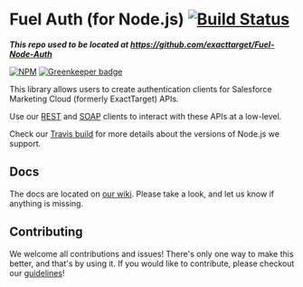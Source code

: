 Fuel Auth (for Node.js) [![Build Status](https://travis-ci.org/salesforce-marketingcloud/FuelSDK-Node-Auth.svg?branch=master)](https://travis-ci.org/salesforce-marketingcloud/FuelSDK-Node-Auth)
=============

***This repo used to be located at https://github.com/exacttarget/Fuel-Node-Auth***

[![NPM](https://nodei.co/npm/fuel-auth.png?downloads=true)](https://nodei.co/npm/fuel-auth/) [![Greenkeeper badge](https://badges.greenkeeper.io/salesforce-marketingcloud/FuelSDK-Node-Auth.svg)](https://greenkeeper.io/)

This library allows users to create authentication clients for Salesforce Marketing Cloud (formerly ExactTarget) APIs.

Use our [REST][1] and [SOAP][2] clients to interact with these APIs at a low-level.

Check our [Travis build](https://travis-ci.org/salesforce-marketingcloud/FuelSDK-Node-Auth) for more details about the versions of Node.js we support.

## Docs

The docs are located on [our wiki][4]. Please take a look, and let us know if anything is missing.

## Contributing

We welcome all contributions and issues! There's only one way to make this better, and that's by using it. If you would like to contribute, please checkout our [guidelines][5]!


[1]: https://github.com/ExactTarget/Fuel-Node-REST
[2]: https://github.com/ExactTarget/Fuel-Node-SOAP
[3]: https://github.com/mikeal/request#requestoptions-callback
[4]: https://github.com/salesforcefuel/FuelSDK-Node-Auth/wiki
[5]: https://github.com/salesforcefuel/FuelSDK-Node-Auth/wiki/Contributing
